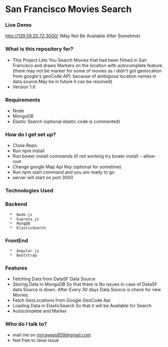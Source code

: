 
# San Francisco Movies Search

### Live Demo 
   http://139.59.20.72:3000/ (May Not Be Available After Sometime)
   
### What is this repository for? ###

* This Project Lets You Search Movies that had been filmed in San Francisco and draws Markers on the location with autocomplete feature.(there may not be marker for some of movies as i didn't got geolocation from google's geoCode API; because of ambigious location names in data source.May be in future it can be resolved)
* Version 1.0   

### Requirements ###

 * Node
 * MongoDB
 * Elastic Search (optional elastic code is commented)
 
### How do I get set up? ###

* Clone Repo.
* Run npm install 
* Run bower install commands (if not working try bower install --allow-root
* Change google Map Api Key (optional for sometime)  
* Run npm start  command and you are ready to go
* server will start on port 3000

### Technologies Used ###

   ### Backend ###
      *  Node.js
      *  Express.js
      *  MongDB
      *  ElasticSearch
      
   ### FrontEnd ###
      *  Angular.js
      *  Bootstrap
### Features
  * Fetching Data from DataSF Data Source 
  * Storing Data in MongoDB So that there is No issues in case of DataSF data Source is down.
    After Every 30 days Data Source is check for new Movies.   
  * Fetch GeoLocations from Google GeoCode Api.
  * Loading Data in ElasticSearch So that it will be Available for Search
  * Autocomplete and Marker
   


### Who do I talk to? ###

* mail me on mirrayees859@gmail.com
* feel free to raise issue
